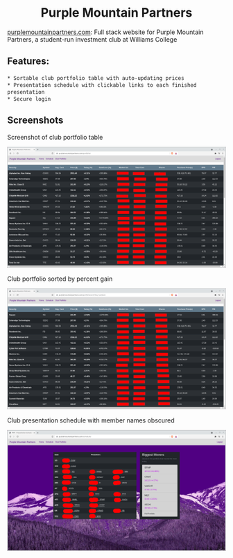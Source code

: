 <div align="center">

# Purple Mountain Partners
</div>
  
[purplemountainpartners.com](purplemountainpartners.com): 
Full stack website for Purple Mountain Partners, a student-run investment club at Williams College

## Features: 
    * Sortable club portfolio table with auto-updating prices
    * Presentation schedule with clickable links to each finished presentation
    * Secure login

## Screenshots

Screenshot of club portfolio table

![](https://raw.githubusercontent.com/pwl45/pmp-website/main/.demo-images/portfolio-nosort-obfuscated.png)

Club portfolio sorted by percent gain

![](https://raw.githubusercontent.com/pwl45/pmp-website/main/.demo-images/portfolio-pct-gain-obfuscated.png)

Club presentation schedule with member names obscured

![](https://raw.githubusercontent.com/pwl45/pmp-website/main/.demo-images/schedule-obfuscated.png)
